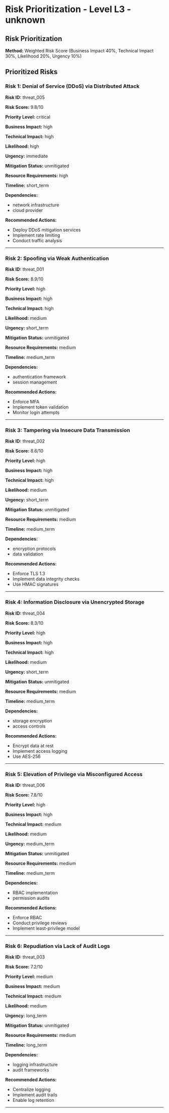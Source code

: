 # Risk Prioritization - Level L3 - unknown

## Risk Prioritization

**Method:** Weighted Risk Score (Business Impact 40%, Technical Impact 30%, Likelihood 20%, Urgency 10%)

## Prioritized Risks

### Risk 1: Denial of Service (DDoS) via Distributed Attack

**Risk ID:** threat_005

**Risk Score:** 9.8/10

**Priority Level:** critical

**Business Impact:** high

**Technical Impact:** high

**Likelihood:** high

**Urgency:** immediate

**Mitigation Status:** unmitigated

**Resource Requirements:** high

**Timeline:** short_term

**Dependencies:**
- network infrastructure
- cloud provider

**Recommended Actions:**
- Deploy DDoS mitigation services
- Implement rate limiting
- Conduct traffic analysis

---

### Risk 2: Spoofing via Weak Authentication

**Risk ID:** threat_001

**Risk Score:** 8.9/10

**Priority Level:** high

**Business Impact:** high

**Technical Impact:** high

**Likelihood:** medium

**Urgency:** short_term

**Mitigation Status:** unmitigated

**Resource Requirements:** medium

**Timeline:** medium_term

**Dependencies:**
- authentication framework
- session management

**Recommended Actions:**
- Enforce MFA
- Implement token validation
- Monitor login attempts

---

### Risk 3: Tampering via Insecure Data Transmission

**Risk ID:** threat_002

**Risk Score:** 8.6/10

**Priority Level:** high

**Business Impact:** high

**Technical Impact:** high

**Likelihood:** medium

**Urgency:** short_term

**Mitigation Status:** unmitigated

**Resource Requirements:** medium

**Timeline:** medium_term

**Dependencies:**
- encryption protocols
- data validation

**Recommended Actions:**
- Enforce TLS 1.3
- Implement data integrity checks
- Use HMAC signatures

---

### Risk 4: Information Disclosure via Unencrypted Storage

**Risk ID:** threat_004

**Risk Score:** 8.3/10

**Priority Level:** high

**Business Impact:** high

**Technical Impact:** high

**Likelihood:** medium

**Urgency:** short_term

**Mitigation Status:** unmitigated

**Resource Requirements:** medium

**Timeline:** medium_term

**Dependencies:**
- storage encryption
- access controls

**Recommended Actions:**
- Encrypt data at rest
- Implement access logging
- Use AES-256

---

### Risk 5: Elevation of Privilege via Misconfigured Access

**Risk ID:** threat_006

**Risk Score:** 7.8/10

**Priority Level:** high

**Business Impact:** high

**Technical Impact:** medium

**Likelihood:** medium

**Urgency:** medium_term

**Mitigation Status:** unmitigated

**Resource Requirements:** medium

**Timeline:** medium_term

**Dependencies:**
- RBAC implementation
- permission audits

**Recommended Actions:**
- Enforce RBAC
- Conduct privilege reviews
- Implement least-privilege model

---

### Risk 6: Repudiation via Lack of Audit Logs

**Risk ID:** threat_003

**Risk Score:** 7.2/10

**Priority Level:** medium

**Business Impact:** medium

**Technical Impact:** medium

**Likelihood:** medium

**Urgency:** long_term

**Mitigation Status:** unmitigated

**Resource Requirements:** medium

**Timeline:** long_term

**Dependencies:**
- logging infrastructure
- audit frameworks

**Recommended Actions:**
- Centralize logging
- Implement audit trails
- Enable log retention

---

